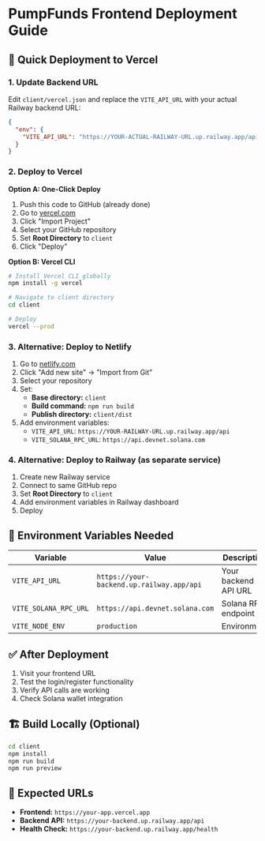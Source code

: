 # PumpFunds Frontend Deployment Guide

## 🚀 Quick Deployment to Vercel

### 1. **Update Backend URL**
Edit `client/vercel.json` and replace the `VITE_API_URL` with your actual Railway backend URL:

```json
{
  "env": {
    "VITE_API_URL": "https://YOUR-ACTUAL-RAILWAY-URL.up.railway.app/api"
  }
}
```

### 2. **Deploy to Vercel**

**Option A: One-Click Deploy**
1. Push this code to GitHub (already done)
2. Go to [vercel.com](https://vercel.com)
3. Click "Import Project"
4. Select your GitHub repository
5. Set **Root Directory** to `client`
6. Click "Deploy"

**Option B: Vercel CLI**
```bash
# Install Vercel CLI globally
npm install -g vercel

# Navigate to client directory
cd client

# Deploy
vercel --prod
```

### 3. **Alternative: Deploy to Netlify**

1. Go to [netlify.com](https://netlify.com)
2. Click "Add new site" → "Import from Git"
3. Select your repository
4. Set:
   - **Base directory:** `client`
   - **Build command:** `npm run build`
   - **Publish directory:** `client/dist`
5. Add environment variables:
   - `VITE_API_URL`: `https://YOUR-RAILWAY-URL.up.railway.app/api`
   - `VITE_SOLANA_RPC_URL`: `https://api.devnet.solana.com`

### 4. **Alternative: Deploy to Railway (as separate service)**

1. Create new Railway service
2. Connect to same GitHub repo
3. Set **Root Directory** to `client`
4. Add environment variables in Railway dashboard
5. Deploy

## 🔧 Environment Variables Needed

| Variable | Value | Description |
|----------|-------|-------------|
| `VITE_API_URL` | `https://your-backend.up.railway.app/api` | Your backend API URL |
| `VITE_SOLANA_RPC_URL` | `https://api.devnet.solana.com` | Solana RPC endpoint |
| `VITE_NODE_ENV` | `production` | Environment |

## ✅ After Deployment

1. Visit your frontend URL
2. Test the login/register functionality
3. Verify API calls are working
4. Check Solana wallet integration

## 🏗️ Build Locally (Optional)

```bash
cd client
npm install
npm run build
npm run preview
```

## 🔗 Expected URLs

- **Frontend:** `https://your-app.vercel.app`
- **Backend API:** `https://your-backend.up.railway.app/api`
- **Health Check:** `https://your-backend.up.railway.app/health` 